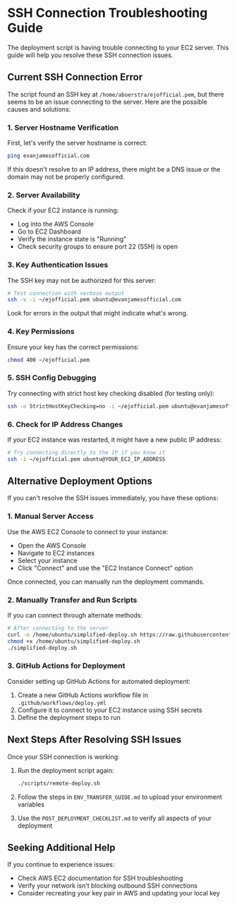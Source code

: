 # SSH Connection Troubleshooting Guide

The deployment script is having trouble connecting to your EC2 server. This guide will help you resolve these SSH connection issues.

## Current SSH Connection Error

The script found an SSH key at `/home/aboerstra/ejofficial.pem`, but there seems to be an issue connecting to the server. Here are the possible causes and solutions:

### 1. Server Hostname Verification

First, let's verify the server hostname is correct:

```bash
ping evanjamesofficial.com
```

If this doesn't resolve to an IP address, there might be a DNS issue or the domain may not be properly configured.

### 2. Server Availability

Check if your EC2 instance is running:
- Log into the AWS Console
- Go to EC2 Dashboard
- Verify the instance state is "Running"
- Check security groups to ensure port 22 (SSH) is open

### 3. Key Authentication Issues

The SSH key may not be authorized for this server:

```bash
# Test connection with verbose output
ssh -v -i ~/ejofficial.pem ubuntu@evanjamesofficial.com
```

Look for errors in the output that might indicate what's wrong.

### 4. Key Permissions

Ensure your key has the correct permissions:

```bash
chmod 400 ~/ejofficial.pem
```

### 5. SSH Config Debugging

Try connecting with strict host key checking disabled (for testing only):

```bash
ssh -o StrictHostKeyChecking=no -i ~/ejofficial.pem ubuntu@evanjamesofficial.com
```

### 6. Check for IP Address Changes

If your EC2 instance was restarted, it might have a new public IP address:

```bash
# Try connecting directly to the IP if you know it
ssh -i ~/ejofficial.pem ubuntu@YOUR_EC2_IP_ADDRESS
```

## Alternative Deployment Options

If you can't resolve the SSH issues immediately, you have these options:

### 1. Manual Server Access

Use the AWS EC2 Console to connect to your instance:
- Open the AWS Console
- Navigate to EC2 instances
- Select your instance
- Click "Connect" and use the "EC2 Instance Connect" option

Once connected, you can manually run the deployment commands.

### 2. Manually Transfer and Run Scripts

If you can connect through alternate methods:

```bash
# After connecting to the server
curl -o /home/ubuntu/simplified-deploy.sh https://raw.githubusercontent.com/aboerstra/evanjamesofficial/main/scripts/simplified-deploy.sh
chmod +x /home/ubuntu/simplified-deploy.sh
./simplified-deploy.sh
```

### 3. GitHub Actions for Deployment

Consider setting up GitHub Actions for automated deployment:
1. Create a new GitHub Actions workflow file in `.github/workflows/deploy.yml`
2. Configure it to connect to your EC2 instance using SSH secrets
3. Define the deployment steps to run

## Next Steps After Resolving SSH Issues

Once your SSH connection is working:

1. Run the deployment script again:
   ```bash
   ./scripts/remote-deploy.sh
   ```

2. Follow the steps in `ENV_TRANSFER_GUIDE.md` to upload your environment variables

3. Use the `POST_DEPLOYMENT_CHECKLIST.md` to verify all aspects of your deployment

## Seeking Additional Help

If you continue to experience issues:
- Check AWS EC2 documentation for SSH troubleshooting
- Verify your network isn't blocking outbound SSH connections
- Consider recreating your key pair in AWS and updating your local key
